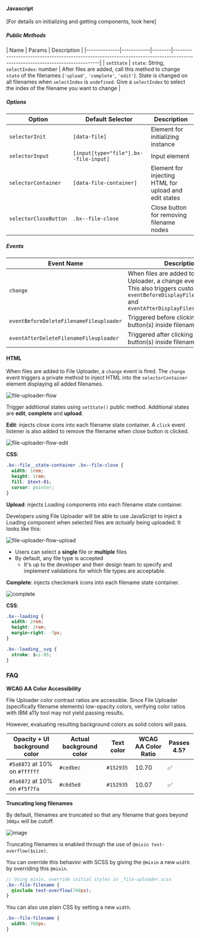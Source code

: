 #### Javascript

[For details on initializing and getting components, look here]

##### Public Methods

| Name         | Params | Description                                                                                                                         |
|--------------|------------|--------|-----------------------------------------------------------------------------------------------------------------------------|
| `setState` | `state`: String, `selectIndex`: number | After files are added, call this method to change `state` of the filenames (`'upload'`, `'complete'`, `'edit'`). State is changed on all filenames when `selectIndex` is `undefined`. Give a `selectIndex` to select the index of the filename you want to change |

##### Options

| Option            | Default Selector        | Description                                           |
|-------------------|-------------------------|-------------------------------------------------------|
| `selectorInit`      | `[data-file]` | Element for initializing instance                     |
| `selectorInput`      | `[input[type="file"].bx--file-input]` | Input element                  |
| `selectorContainer` | `[data-file-container]`  | Element for injecting HTML for upload and edit states |
| `selectorCloseButton` | `.bx--file-close`  | Close button for removing filename nodes |

##### Events

| Event Name | Description                                                     |
|------------|-----------------------------------------------------------------|
| `change`     | When files are added to File Uploader, a change event is fired. This also triggers custom events; see `eventBeforeDisplayFilesFileuploader` and `eventAfterDisplayFilesFileuploader` |
| `eventBeforeDeleteFilenameFileuploader`     | Triggered before clicking on close button(s) inside filename node(s).|
| `eventAfterDeleteFilenameFileuploader`     | Triggered after clicking on close button(s) inside filename node(s).|

#### HTML 

When files are added to File Uploader, a `change` event is fired.
The `change` event triggers a private method to inject HTML into the `selectorContainer` element displaying all added filenames.

![file-uploader-flow](https://media.github.ibm.com/user/76/files/5e736240-ec52-11e6-9251-32ffed4bc70b)

Trigger additional states using `setState()` public method. 
Additional states are **edit**, **complete** and **upload**.

**Edit**: injects close icons into each filename state container. A `click` event listener is also added to remove the filename when close button is clicked.

![file-uploader-flow-edit](https://media.github.ibm.com/user/76/files/f2abbdcc-ec52-11e6-938c-535458ffee6d)

**CSS**:

```scss
.bx--file__state-container .bx--file-close {
  width: 1rem;
  height: 1rem;
  fill: $text-01;
  cursor: pointer;
}
```

**Upload**: injects Loading components into each filename state container.

Developers using File Uploader will be able to use JavaScript to inject a Loading component when selected files are _actually_ being uploaded. It looks like this:

![file-uploader-flow-upload](https://media.github.ibm.com/user/76/files/ae239d28-ec52-11e6-8aff-03cd541a1003)

- Users can select a __single__ file or __multiple__ files
- By default, any file type is accepted
  - It's up to the developer and their design team to specify and implement validations for which file types are acceptable.

**Complete**: injects checkmark icons into each filename state container.

![complete](https://media.github.ibm.com/user/76/files/cf833552-000a-11e7-953c-89152f30046b)

**CSS**:

```css
.bx--loading {
  width: 2rem;
  height: 2rem;
  margin-right: -7px;
}

.bx--loading__svg {
  stroke: $ui-05;
}
```

### FAQ

__WCAG AA Color Accessibility__

File Uploader color contrast ratios are accessible.
Since File Uploader (specifically filename elements) low-opacity colors, 
verifying color ratios with IBM a11y tool may not yield passing results.

However, evaluating resulting background colors as solid colors will pass.

| Opacity + UI background color | Actual background color | Text color | WCAG AA Color Ratio | Passes 4.5?        |
|--------------------------|-------------------------|------------|---------------------|--------------------|
| `#5a6872` at 10% on `#ffffff`   | `#cedbec`               | `#152935`  | 10.70               | :white_check_mark: |
| `#5a6872` at 10% on `#f5f7fa`   | `#c6d5e8`               | `#152935`  | 10.07               | :white_check_mark: |

__Truncating long filenames__

By default, filenames are truncated so that any filename that goes beyond `300px` will be cutoff.


![image](https://media.github.ibm.com/user/76/files/9e8debe0-ed36-11e6-818f-e1efccb253cd)

Truncating filenames is enabled through the use of `@mixin text-overflow($size)`.

You can override this behavior with SCSS by giving the `@mixin` a new `width` by overriding this `@mixin`.

```scss
// Using mixin, override initial styles in _file-uploader.scss
.bx--file-filename {
  @include text-overflow(768px);
}
```

You can also use plain CSS by setting a new `width`.

```scss
.bx--file-filename {
  width: 768px;
}
```

